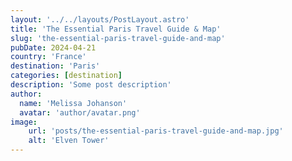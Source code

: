 ```yaml
---
layout: '../../layouts/PostLayout.astro'
title: 'The Essential Paris Travel Guide & Map'
slug: 'the-essential-paris-travel-guide-and-map'
pubDate: 2024-04-21
country: 'France'
destination: 'Paris'
categories: [destination]
description: 'Some post description'
author:
  name: 'Melissa Johanson'
  avatar: 'author/avatar.png'
image:
    url: 'posts/the-essential-paris-travel-guide-and-map.jpg'
    alt: 'Elven Tower'
---
```

